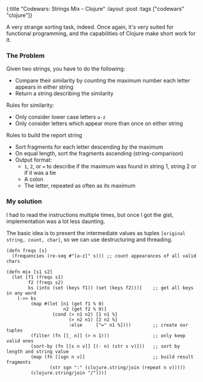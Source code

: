 {:title "Codewars: Strings Mix - Clojure"
 :layout :post
 :tags ["codewars" "clojure"]}

A very strange sorting task, indeed. Once again, it's very suited for
functional programming, and the capabilities of Clojure make short work
for it.

### The Problem

Given two strings, you have to do the following:

- Compare their similarity by counting the maximum number each letter appears in either string
- Return a string describing the similarity

Rules for similarity:

- Only consider lower case letters `a-z`
- Only consider letters which appear more than once on either string

Rules to build the report string

- Sort fragments for each letter descending by the maximum
- On equal length, sort the fragments ascending (string-comparison)
- Output format:
  - `1`, `2`, or `=` to describe if the maximum was found in string 1, string 2 or if it was a tie
  - A colon
  - The letter, repeated as often as its maximum
  
### My solution

I had to read the instructions multiple times, but once I got the gist, implementation was a lot
less daunting.

The basic idea is to present the intermediate values as tuples `[original string, count, char]`, so
we can use destructuring and threading.

```language-clojure
(defn freqs [s]
  (frequencies (re-seq #"[a-z]" s))) ;; count appearances of all valid chars

(defn mix [s1 s2]
  (let [f1 (freqs s1)
        f2 (freqs s2)
        ks (into (set (keys f1)) (set (keys f2)))]    ;; get all keys in any word
    (->> ks
         (map #(let [n1 (get f1 % 0)
                     n2 (get f2 % 0)]
                 (cond (> n1 n2) [1 n1 %]
                       (> n2 n1) [2 n2 %]
                       :else     ["=" n1 %])))        ;; create our tuples
         (filter (fn [[_ n]] (> n 1)))                ;; only keep valid ones
         (sort-by (fn [[s n v]] [(- n) (str s v)]))   ;; sort by length and string value
         (map (fn [[sgn n v]]                         ;; build result fragments
                (str sgn ":" (clojure.string/join (repeat n v)))))
         (clojure.string/join "/"))))
```

